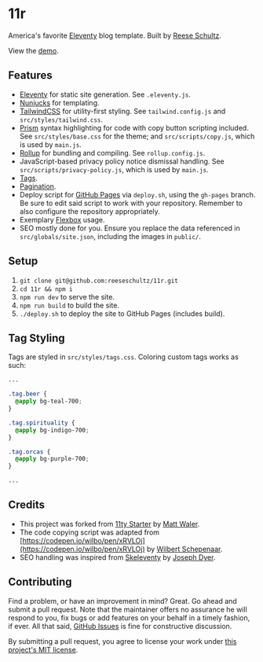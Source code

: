 # 11r

America's favorite [Eleventy](https://www.11ty.dev) blog template. Built by [Reese Schultz](https://reeseschultz.com).

View the [demo](https://reeseschultz.github.io/11r/).

## Features

* [Eleventy](https://www.11ty.dev) for static site generation. See `.eleventy.js`.
* [Nunjucks](https://mozilla.github.io/nunjucks/) for templating.
* [TailwindCSS](https://tailwindcss.com/) for utility-first styling. See `tailwind.config.js` and `src/styles/tailwind.css`.
* [Prism](https://prismjs.com/) syntax highlighting for code with copy button scripting included. See `src/styles/base.css` for the theme; and `src/scripts/copy.js`, which is used by `main.js`.
* [Rollup](https://rollupjs.org) for bundling and compiling. See `rollup.config.js`.
* JavaScript-based privacy policy notice dismissal handling. See `src/scripts/privacy-policy.js`, which is used by `main.js`.
* [Tags](https://www.11ty.dev/docs/collections/).
* [Pagination](https://www.11ty.dev/docs/pagination/).
* Deploy script for [GitHub Pages](https://pages.github.com/) via `deploy.sh`, using the `gh-pages` branch. Be sure to edit said script to work with your repository. Remember to also configure the repository appropriately.
* Exemplary [Flexbox](https://css-tricks.com/snippets/css/a-guide-to-flexbox/) usage.
* SEO mostly done for you. Ensure you replace the data referenced in `src/globals/site.json`, including the images in `public/`.

## Setup

1. `git clone git@github.com:reeseschultz/11r.git`
1. `cd 11r && npm i`
1. `npm run dev` to serve the site.
1. `npm run build` to build the site.
1. `./deploy.sh` to deploy the site to GitHub Pages (includes build).

## Tag Styling

Tags are styled in `src/styles/tags.css`. Coloring custom tags works as such:

```css
...

.tag.beer {
  @apply bg-teal-700;
}

.tag.spirituality {
  @apply bg-indigo-700;
}

.tag.orcas {
  @apply bg-purple-700;
}

...
```

## Credits

* This project was forked from [11ty Starter](https://github.com/mattwaler/eleventy-starter) by [Matt Waler](https://mattwaler.com/).
* The code copying script was adapted from [https://codepen.io/wilbo/pen/xRVLOj](https://codepen.io/wilbo/pen/xRVLOj) by [Wilbert Schepenaar](https://wilbert.dev/).
* SEO handling was inspired from [Skeleventy](https://github.com/josephdyer/skeleventy) by [Joseph Dyer](https://github.com/josephdyer).

## Contributing

Find a problem, or have an improvement in mind? Great. Go ahead and submit a pull request. Note that the maintainer offers no assurance he will respond to you, fix bugs or add features on your behalf in a timely fashion, if ever. All that said, [GitHub Issues](https://github.com/reeseschultz/11r/issues/new/choose) is fine for constructive discussion.

By submitting a pull request, you agree to license your work under [this project's MIT license](https://github.com/reeseschultz/11r/blob/main/LICENSE).
